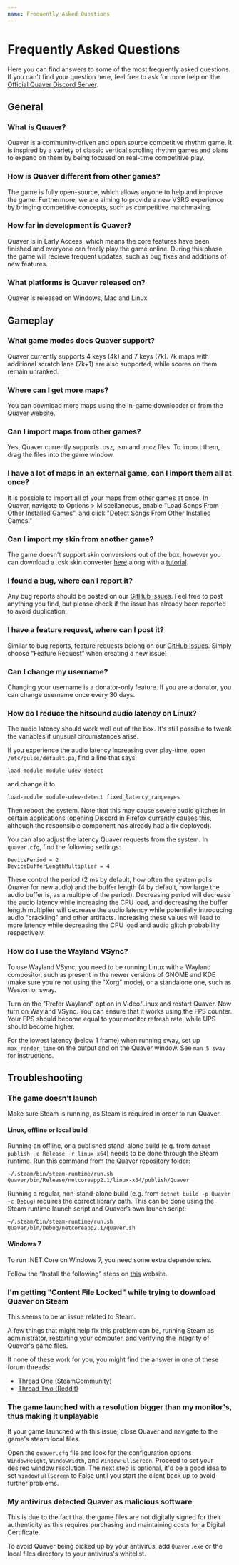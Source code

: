 ```yaml
---
name: Frequently Asked Questions
---
```


# Frequently Asked Questions

Here you can find answers to some of the most frequently asked questions. If you can't find your question here, feel free to ask for more help on the [Official Quaver Discord Server](https://discord.gg/pDbHYag).

## General

### What is Quaver?

Quaver is a community-driven and open source competitive rhythm game. It is inspired by a variety of classic vertical scrolling rhythm games and plans to expand on them by being focused on real-time competitive play.

### How is Quaver different from other games?

The game is fully open-source, which allows anyone to help and improve the game. Furthermore, we are aiming to provide a new VSRG experience by bringing competitive concepts, such as competitive matchmaking.

### How far in development is Quaver?

Quaver is in Early Access, which means the core features have been finished and everyone can freely play the game online. During this phase, the game will recieve frequent updates, such as bug fixes and additions of new features.

### What platforms is Quaver released on?

Quaver is released on Windows, Mac and Linux.

## Gameplay

### What game modes does Quaver support?

Quaver currently supports 4 keys (4k) and 7 keys (7k). 7k maps with additional scratch lane (7k+1) are also supported, while scores on them remain unranked.

### Where can I get more maps?

You can download more maps using the in-game downloader or from the [Quaver website](https://quavergame.com/maps).

### Can I import maps from other games?

Yes, Quaver currently supports .osz, .sm and .mcz files. To import them, drag the files into the game window.

### I have a lot of maps in an external game, can I import them all at once?

It is possible to import all of your maps from other games at once. In Quaver, navigate to Options > Miscellaneous, enable "Load Songs From Other Installed Games", and click "Detect Songs From Other Installed Games."

### Can I import my skin from another game?

The game doesn't support skin conversions out of the box, however you can download a .osk skin converter [here](https://rhythmgamers.net/QBC/) along with a [tutorial](https://www.youtube.com/watch?v=pWeLbx48NVI).

### I found a bug, where can I report it?

Any bug reports should be posted on our [GitHub issues](https://github.com/Quaver/Quaver/issues). Feel free to post anything you find, but please check if the issue has already been reported to avoid duplication.

### I have a feature request, where can I post it?

Similar to bug reports, feature requests belong on our [GitHub issues](https://github.com/Quaver/Quaver/issues). Simply choose “Feature Request” when creating a new issue!

### Can I change my username?

Changing your username is a donator-only feature. If you are a donator, you can change username once every 30 days.

### How do I reduce the hitsound audio latency on Linux?

The audio latency should work well out of the box. It's still possible to tweak the variables if unusual circumstances arise.

If you experience the audio latency increasing over play-time, open `/etc/pulse/default.pa`, find a line that says:
```
load-module module-udev-detect
```
and change it to:
```
load-module module-udev-detect fixed_latency_range=yes
```
Then reboot the system. Note that this may cause severe audio glitches in certain applications (opening Discord in Firefox currently causes this, although the responsible component has already had a fix deployed).

You can also adjust the latency Quaver requests from the system. In `quaver.cfg`, find the following settings:
```
DevicePeriod = 2
DeviceBufferLengthMultiplier = 4
```
These control the period (2 ms by default, how often the system polls Quaver for new audio) and the buffer length (4 by default, how large the audio buffer is, as a multiple of the period). Decreasing period will decrease the audio latency while increasing the CPU load, and decreasing the buffer length multiplier will decrease the audio latency while potentially introducing audio "crackling" and other artifacts. Increasing these values will lead to more latency while decreasing the CPU load and audio glitch probability respectively.

### How do I use the Wayland VSync?

To use Wayland VSync, you need to be running Linux with a Wayland compositor, such as present in the newer versions of GNOME and KDE (make sure you're not using the "Xorg" mode), or a standalone one, such as Weston or sway.

Turn on the "Prefer Wayland" option in Video/Linux and restart Quaver. Now turn on Wayland VSync. You can ensure that it works using the FPS counter. Your FPS should become equal to your monitor refresh rate, while UPS should become higher.

For the lowest latency (below 1 frame) when running sway, set up `max_render_time` on the output and on the Quaver window. See `man 5 sway` for instructions.

## Troubleshooting

### The game doesn’t launch

Make sure Steam is running, as Steam is required in order to run Quaver.

#### Linux, offline or local build

Running an offline, or a published stand-alone build (e.g. from `dotnet publish -c Release -r linux-x64`) needs to be done through the Steam runtime. Run this command from the Quaver repository folder:
```shell
~/.steam/bin/steam-runtime/run.sh Quaver/bin/Release/netcoreapp2.1/linux-x64/publish/Quaver
```

Running a regular, non-stand-alone build (e.g. from `dotnet build -p Quaver -c Debug`) requires the correct library path. This can be done using the Steam runtime launch script and Quaver’s own launch script:
```shell
~/.steam/bin/steam-runtime/run.sh Quaver/bin/Debug/netcoreapp2.1/quaver.sh
```

#### Windows 7

To run .NET Core on Windows 7, you need some extra dependencies.

Follow the “Install the following” steps on [this](https://docs.microsoft.com/en-us/dotnet/core/install/windows?tabs=netcore31&pivots=os-windows#additional-deps) website.

### I'm getting "Content File Locked" while trying to download Quaver on Steam

This seems to be an issue related to Steam.

A few things that might help fix this problem can be, running Steam as administrator, restarting your computer, and verifying the integrity of Quaver's game files.

If none of these work for you, you might find the answer in one of these forum threads:
- [Thread One (SteamCommunity)](https://steamcommunity.com/app/346110/discussions/0/333656722964822410/)
- [Thread Two (Reddit)](https://www.reddit.com/r/Steam/comments/5cnjzf/content_file_locked/)

### The game launched with a resolution bigger than my monitor's, thus making it unplayable

If your game launched with this issue, close Quaver and navigate to the game's steam local files.

Open the `quaver.cfg` file and look for the configuration options `WindowHeight`, `WindowWidth`, and `WindowFullScreen`. Proceed to set your desired window resolution. The next step is optional, it'd be a good idea to set `WindowFullScreen` to False until you start the client back up to avoid further problems.

### My antivirus detected Quaver as malicious software

This is due to the fact that the game files are not digitally signed for their authenticity as this requires purchasing and maintaining costs for a Digital Certificate.

To avoid Quaver being picked up by your antivirus, add `Quaver.exe` or the local files directory to your antivirus's whitelist.
